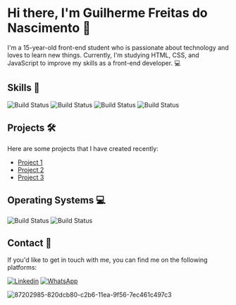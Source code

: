 # Hi there, I'm Guilherme Freitas do Nascimento 👋 

I'm a 15-year-old front-end student who is passionate about technology and loves to learn new things. Currently, I'm studying HTML, CSS, and JavaScript to improve my skills as a front-end developer. 💻

## Skills 🚀

![Build Status](https://img.shields.io/badge/HTML5-E34F26?style=for-the-badge&logo=html5&logoColor=white)
![Build Status](https://img.shields.io/badge/CSS3-1572B6?style=for-the-badge&logo=css3&logoColor=white)
![Build Status](https://img.shields.io/badge/JavaScript-323330?style=for-the-badge&logo=javascript&logoColor=F7DF1E)
![Build Status](https://img.shields.io/badge/GIT-E44C30?style=for-the-badge&logo=git&logoColor=white)

## Projects 🛠️

Here are some projects that I have created recently:

- [Project 1](https://github.com/SrFreitass/codelandia-mine)
- [Project 2](https://github.com/SrFreitass/codelandia-portfolio-fictice)
- [Project 3](https://github.com/SrFreitass/codelandia_foodjp)

## Operating Systems 💻

![Build Status](https://img.shields.io/badge/Windows-0078D6?style=for-the-badge&logo=windows&logoColor=white)
![Build Status](https://img.shields.io/badge/Zorin%20OS-0CC1F3?style=for-the-badge&logo=zorin&logoColor=white)

## Contact 📱

If you'd like to get in touch with me, you can find me on the following platforms:

[![Linkedin](https://img.shields.io/badge/LinkedIn-0077B5?style=for-the-badge&logo=linkedin&logoColor=white)](https://www.linkedin.com/in/guilherme-freitas-do-nascimento-53b804266/)
[![WhatsApp](https://img.shields.io/badge/WhatsApp-%2325D366.svg?style=for-the-badge&logo=WhatsApp&logoColor=white)](https://wa.me/5567996608368)

![87202985-820dcb80-c2b6-11ea-9f56-7ec461c497c3](https://user-images.githubusercontent.com/121752740/221466113-b8735921-eb72-4b39-8997-3e31bf1fa28f.gif)


